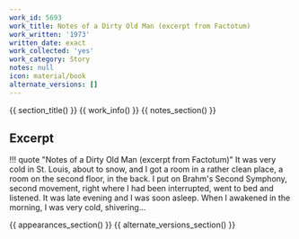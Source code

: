```yaml
---
work_id: 5693
work_title: Notes of a Dirty Old Man (excerpt from Factotum)
work_written: '1973'
written_date: exact
work_collected: 'yes'
work_category: Story
notes: null
icon: material/book
alternate_versions: []
---
```


{{ section_title() }}
{{ work_info() }}
{{ notes_section() }}
## Excerpt
!!! quote "Notes of a Dirty Old Man (excerpt from Factotum)"
    It was very cold in St. Louis, about to snow, and I got a room in a rather clean place, a room on the second floor, in the back. I put on Brahm's Second Symphony, second movement, right where I had been interrupted, went to bed and listened. It was late evening and I was soon asleep. When I awakened in the morning, I was very cold, shivering...

{{ appearances_section() }}
{{ alternate_versions_section() }}